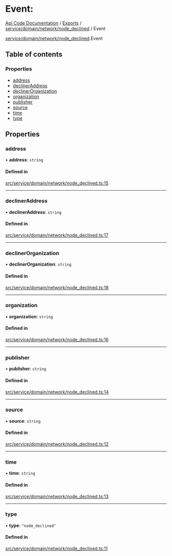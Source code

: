# Event: 
 
[Api Code Documentation](../README.md) / [Exports](../modules.md) / [service/domain/network/node\_declined](../modules/service_domain_network_node_declined.md) / Event

[service/domain/network/node_declined](../modules/service_domain_network_node_declined.md).Event

## Table of contents

### Properties

- [address](service_domain_network_node_declined.Event.md#address)
- [declinerAddress](service_domain_network_node_declined.Event.md#declineraddress)
- [declinerOrganization](service_domain_network_node_declined.Event.md#declinerorganization)
- [organization](service_domain_network_node_declined.Event.md#organization)
- [publisher](service_domain_network_node_declined.Event.md#publisher)
- [source](service_domain_network_node_declined.Event.md#source)
- [time](service_domain_network_node_declined.Event.md#time)
- [type](service_domain_network_node_declined.Event.md#type)

## Properties

### address

• **address**: `string`

#### Defined in

[src/service/domain/network/node_declined.ts:15](https://github.com/openkfw/TruBudget/blob/95e6f8a/api/src/service/domain/network/node_declined.ts#L15)

___

### declinerAddress

• **declinerAddress**: `string`

#### Defined in

[src/service/domain/network/node_declined.ts:17](https://github.com/openkfw/TruBudget/blob/95e6f8a/api/src/service/domain/network/node_declined.ts#L17)

___

### declinerOrganization

• **declinerOrganization**: `string`

#### Defined in

[src/service/domain/network/node_declined.ts:18](https://github.com/openkfw/TruBudget/blob/95e6f8a/api/src/service/domain/network/node_declined.ts#L18)

___

### organization

• **organization**: `string`

#### Defined in

[src/service/domain/network/node_declined.ts:16](https://github.com/openkfw/TruBudget/blob/95e6f8a/api/src/service/domain/network/node_declined.ts#L16)

___

### publisher

• **publisher**: `string`

#### Defined in

[src/service/domain/network/node_declined.ts:14](https://github.com/openkfw/TruBudget/blob/95e6f8a/api/src/service/domain/network/node_declined.ts#L14)

___

### source

• **source**: `string`

#### Defined in

[src/service/domain/network/node_declined.ts:12](https://github.com/openkfw/TruBudget/blob/95e6f8a/api/src/service/domain/network/node_declined.ts#L12)

___

### time

• **time**: `string`

#### Defined in

[src/service/domain/network/node_declined.ts:13](https://github.com/openkfw/TruBudget/blob/95e6f8a/api/src/service/domain/network/node_declined.ts#L13)

___

### type

• **type**: ``"node_declined"``

#### Defined in

[src/service/domain/network/node_declined.ts:11](https://github.com/openkfw/TruBudget/blob/95e6f8a/api/src/service/domain/network/node_declined.ts#L11)
